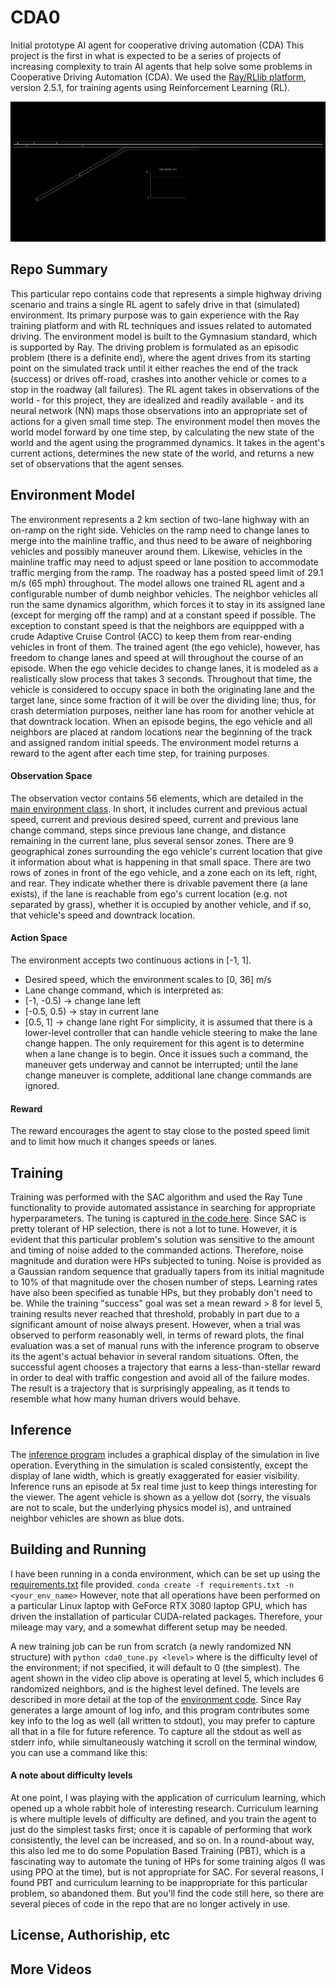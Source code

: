 # CDA0
Initial prototype AI agent for cooperative driving automation (CDA)
This project is the first in what is expected to be a series of projects of increasing complexity to train AI agents that help solve some problems in Cooperative Driving Automation (CDA).
We used the [Ray/RLlib platform](https://docs.ray.io/en/latest/rllib/index.html), version 2.5.1, for training agents using Reinforcement Learning (RL).

![Agent driving in lane 0](images/lane0.gif)

## Repo Summary
This particular repo contains code that represents a simple highway driving scenario and trains a single RL agent to safely drive in that (simulated) environment.
Its primary purpose was to gain experience with the Ray training platform and with RL techniques and issues related to automated driving.
The environment model is built to the Gymnasium standard, which is supported by Ray.
The driving problem is formulated as an episodic problem (there is a definite end), where the agent drives from its starting point on the simulated track until it either reaches the end of the track (success) or drives off-road, crashes into another vehicle or comes to a stop in the roadway (all failures).
The RL agent takes in observations of the world - for this project, they are idealized and readily available - and its neural network (NN) maps those observations into an appropriate set of actions for a given small time step.
The environment model then moves the world model forward by one time step, by calculating the new state of the world and the agent using the programmed dynamics.
It takes in the agent's current actions, determines the new state of the world, and returns a new set of observations that the agent senses.

## Environment Model
The environment represents a 2 km section of two-lane highway with an on-ramp on the right side.
Vehicles on the ramp need to change lanes to merge into the mainline traffic, and thus need to be aware of neighboring vehicles and possibly maneuver around them.
Likewise, vehicles in the mainline traffic may need to adjust speed or lane position to accommodate traffic merging from the ramp.
The roadway has a posted speed limit of 29.1 m/s (65 mph) throughout.
The model allows one trained RL agent and a configurable number of dumb neighbor vehicles.
The neighbor vehicles all run the same dynamics algorithm, which forces it to stay in its assigned lane (except for merging off the ramp) and at a constant speed if possible.
The exception to constant speed is that the neighbors are equippped with a crude Adaptive Cruise Control (ACC) to keep them from rear-ending vehicles in front of them.
The trained agent (the ego vehicle), however, has freedom to change lanes and speed at will throughout the course of an episode.
When the ego vehicle decides to change lanes, it is modeled as a realistically slow process that takes 3 seconds.
Throughout that time, the vehicle is considered to occupy space in both the originating lane and the target lane, since some fraction of it will be over the dividing line; thus, for crash determiation purposes, neither lane has room for another vehicle at that downtrack location.
When an episode begins, the ego vehicle and all neighbors are placed at random locations near the beginning of the track and assigned random initial speeds.
The environment model returns a reward to the agent after each time step, for training purposes.

#### Observation Space
The observation vector contains 56 elements, which are detailed in the [main environment class](simple_highway_with_ramp.py#237).
In short, it includes current and previous actual speed, current and previous desired speed, current and previous lane change command, steps since previous lane change, and distance remaining in the current lane, plus several sensor zones.
There are 9 geographical zones surrounding the ego vehicle's current location that give it information about what is happening in that small space.
There are two rows of zones in front of the ego vehicle, and a zone each on its left, right, and rear.
They indicate whether there is drivable pavement there (a lane exists), if the lane is reachable from ego's current location (e.g. not separated by grass), whether it is occupied by another vehicle, and if so, that vehicle's speed and downtrack location.

#### Action Space
The environment accepts two continuous actions in [-1, 1].
- Desired speed, which the environment scales to [0, 36] m/s
- Lane change command, which is interpreted as:
- [-1, -0.5) -> change lane left
- [-0.5, 0.5) -> stay in current lane
- [0.5, 1] -> change lane right
For simplicity, it is assumed that there is a lower-level controller that can handle vehicle steering to make the lane change happen.
The only requirement for this agent is to determine when a lane change is to begin.
Once it issues such a command, the maneuver gets underway and cannot be interrupted; until the lane change maneuver is complete, additional lane change commands are ignored.

#### Reward
The reward encourages the agent to stay close to the posted speed limit and to limit how much it changes speeds or lanes.

## Training
Training was performed with the SAC algorithm and used the Ray Tune functionality to provide automated assistance in searching for appropriate hyperparameters.
The tuning is captured [in the code here](cda0_tune.py).
Since SAC is pretty tolerant of HP selection, there is not a lot to tune.
However, it is evident that this particular problem's solution was sensitive to the amount and timing of noise added to the commanded actions.
Therefore, noise magnitude and duration were HPs subjected to tuning.
Noise is provided as a Gaussian random sequence that gradually tapers from its initial magnitude to 10% of that magnitude over the chosen number of steps.
Learning rates have also been specified as tunable HPs, but they probably don't need to be.
While the training "success" goal was set a mean reward > 8 for level 5, training results never reached that threshold, probably in part due to a significant amount of noise always present.
However, when a trial was observed to perform reasonably well, in terms of reward plots, the final evaluation was a set of manual runs with the inference program to observe its the agent's actual behavior in several random situations.
Often, the successful agent chooses a trajectory that earns a less-than-stellar reward in order to deal with traffic congestion and avoid all of the failure modes.
The result is a trajectory that is surprisingly appealing, as it tends to resemble what how many human drivers would behave.

## Inference
The [inference program](inference.py) includes a graphical display of the simulation in live operation.
Everything in the simulation is scaled consistently, except the display of lane width, which is greatly exaggerated for easier visibility.
Inference runs an episode at 5x real time just to keep things interesting for the viewer.
The agent vehicle is shown as a yellow dot (sorry, the visuals are not to scale, but the underlying physics model is), and untrained neighbor vehicles are shown as blue dots.

## Building and Running
I have been running in a conda environment, which can be set up using the [requirements.txt](requirements.txt) file provided.
`conda create -f requirements.txt -n <your_env_name>`
However, note that all operations have been performed on a particular Linux laptop with GeForce RTX 3080 laptop GPU, which has driven the installation of particular CUDA-related packages.
Therefore, your mileage may vary, and a somewhat different setup may be needed.

A new training job can be run from scratch (a newly randomized NN structure) with
`python cda0_tune.py <level>`
where <level> is the difficulty level of the environment; if not specified, it will default to 0 (the simplest).
The agent shown in the video clip above is operating at level 5, which includes 6 randomized neighbors, and is the highest level defined.
The levels are described in more detail at the top of the [environment code](simple_highway_with_ramp.py).
Since Ray generates a large amount of log info, and this program contributes some key info to the log as well (all written to stdout), you may prefer to capture all that in a file for future reference.
To capture all the stdout as well as stderr info, while simultaneously watching it scroll on the terminal window, you can use a command like this:

#### A note about difficulty levels
At one point, I was playing with the application of curriculum learning, which opened up a whole rabbit hole of interesting research.
Curriculum learning is where multiple levels of difficulty are defined, and you train the agent to just do the simplest tasks first; once it is capable of performing that work consistently, the level can be increased, and so on.
In a round-about way, this also led me to do some Population Based Training (PBT), which is a fascinating way to automate the tuning of HPs for some training algos (I was using PPO at the time), but is not appropriate for SAC.
For several reasons, I found PBT and curriculum learning to be inappropriate for this particular problem, so abandoned them.
But you'll find the code still here, so there are several pieces of code in the repo that are no longer actively in use.

## License, Authoriship, etc

## More Videos
